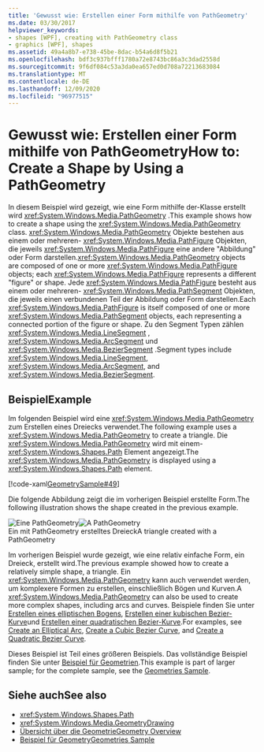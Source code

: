 ```yaml
---
title: 'Gewusst wie: Erstellen einer Form mithilfe von PathGeometry'
ms.date: 03/30/2017
helpviewer_keywords:
- shapes [WPF], creating with PathGeometry class
- graphics [WPF], shapes
ms.assetid: 49a4a8b7-e738-45be-8dac-b54a6d8f5b21
ms.openlocfilehash: bdf3c937bfff1780a72e8743bc86a3c3dad2558d
ms.sourcegitcommit: 9f6df084c53a3da0ea657ed0d708a72213683084
ms.translationtype: MT
ms.contentlocale: de-DE
ms.lasthandoff: 12/09/2020
ms.locfileid: "96977515"
---
```

# <a name="how-to-create-a-shape-by-using-a-pathgeometry"></a><span data-ttu-id="bd134-102">Gewusst wie: Erstellen einer Form mithilfe von PathGeometry</span><span class="sxs-lookup"><span data-stu-id="bd134-102">How to: Create a Shape by Using a PathGeometry</span></span>
<span data-ttu-id="bd134-103">In diesem Beispiel wird gezeigt, wie eine Form mithilfe der-Klasse erstellt wird <xref:System.Windows.Media.PathGeometry> .</span><span class="sxs-lookup"><span data-stu-id="bd134-103">This example shows how to create a shape using the <xref:System.Windows.Media.PathGeometry> class.</span></span> <span data-ttu-id="bd134-104"><xref:System.Windows.Media.PathGeometry> Objekte bestehen aus einem oder mehreren- <xref:System.Windows.Media.PathFigure> Objekten, die jeweils <xref:System.Windows.Media.PathFigure> eine andere "Abbildung" oder Form darstellen.</span><span class="sxs-lookup"><span data-stu-id="bd134-104"><xref:System.Windows.Media.PathGeometry> objects are composed of one or more <xref:System.Windows.Media.PathFigure> objects; each <xref:System.Windows.Media.PathFigure> represents a different "figure" or shape.</span></span> <span data-ttu-id="bd134-105">Jede <xref:System.Windows.Media.PathFigure> besteht aus einem oder mehreren- <xref:System.Windows.Media.PathSegment> Objekten, die jeweils einen verbundenen Teil der Abbildung oder Form darstellen.</span><span class="sxs-lookup"><span data-stu-id="bd134-105">Each <xref:System.Windows.Media.PathFigure> is itself composed of one or more <xref:System.Windows.Media.PathSegment> objects, each representing a connected portion of the figure or shape.</span></span> <span data-ttu-id="bd134-106">Zu den Segment Typen zählen <xref:System.Windows.Media.LineSegment> , <xref:System.Windows.Media.ArcSegment> und <xref:System.Windows.Media.BezierSegment> .</span><span class="sxs-lookup"><span data-stu-id="bd134-106">Segment types include <xref:System.Windows.Media.LineSegment>, <xref:System.Windows.Media.ArcSegment>, and <xref:System.Windows.Media.BezierSegment>.</span></span>  
  
## <a name="example"></a><span data-ttu-id="bd134-107">Beispiel</span><span class="sxs-lookup"><span data-stu-id="bd134-107">Example</span></span>  
 <span data-ttu-id="bd134-108">Im folgenden Beispiel wird eine <xref:System.Windows.Media.PathGeometry> zum Erstellen eines Dreiecks verwendet.</span><span class="sxs-lookup"><span data-stu-id="bd134-108">The following example uses a <xref:System.Windows.Media.PathGeometry> to create a triangle.</span></span> <span data-ttu-id="bd134-109">Die  <xref:System.Windows.Media.PathGeometry> wird mit einem- <xref:System.Windows.Shapes.Path> Element angezeigt.</span><span class="sxs-lookup"><span data-stu-id="bd134-109">The  <xref:System.Windows.Media.PathGeometry> is displayed using a <xref:System.Windows.Shapes.Path> element.</span></span>  
  
 [!code-xaml[GeometrySample#49](~/samples/snippets/csharp/VS_Snippets_Wpf/GeometrySample/CS/pathgeometryexample.xaml#49)]  
  
 <span data-ttu-id="bd134-110">Die folgende Abbildung zeigt die im vorherigen Beispiel erstellte Form.</span><span class="sxs-lookup"><span data-stu-id="bd134-110">The following illustration shows the shape created in the previous example.</span></span>  
  
 <span data-ttu-id="bd134-111">![Eine PathGeometry](./media/wcpsdk-graphicsmm-pathgeometry-triangle.gif "wcpsdk_graphicsmm_pathgeometry_triangle")</span><span class="sxs-lookup"><span data-stu-id="bd134-111">![A PathGeometry](./media/wcpsdk-graphicsmm-pathgeometry-triangle.gif "wcpsdk_graphicsmm_pathgeometry_triangle")</span></span>  
<span data-ttu-id="bd134-112">Ein mit PathGeometry erstelltes Dreieck</span><span class="sxs-lookup"><span data-stu-id="bd134-112">A triangle created with a PathGeometry</span></span>  
  
 <span data-ttu-id="bd134-113">Im vorherigen Beispiel wurde gezeigt, wie eine relativ einfache Form, ein Dreieck, erstellt wird.</span><span class="sxs-lookup"><span data-stu-id="bd134-113">The previous example showed how to create a relatively simple shape, a triangle.</span></span> <span data-ttu-id="bd134-114">Ein <xref:System.Windows.Media.PathGeometry> kann auch verwendet werden, um komplexere Formen zu erstellen, einschließlich Bögen und Kurven.</span><span class="sxs-lookup"><span data-stu-id="bd134-114">A <xref:System.Windows.Media.PathGeometry> can also be used to create more complex shapes, including arcs and curves.</span></span> <span data-ttu-id="bd134-115">Beispiele finden Sie unter [Erstellen eines elliptischen Bogens](how-to-create-an-elliptical-arc.md), [Erstellen einer kubischen Bezier-Kurve](how-to-create-a-cubic-bezier-curve.md)und [Erstellen einer quadratischen Bezier-Kurve](how-to-create-a-quadratic-bezier-curve.md).</span><span class="sxs-lookup"><span data-stu-id="bd134-115">For examples, see [Create an Elliptical Arc](how-to-create-an-elliptical-arc.md), [Create a Cubic Bezier Curve](how-to-create-a-cubic-bezier-curve.md), and [Create a Quadratic Bezier Curve](how-to-create-a-quadratic-bezier-curve.md).</span></span>  
  
 <span data-ttu-id="bd134-116">Dieses Beispiel ist Teil eines größeren Beispiels. Das vollständige Beispiel finden Sie unter [Beispiel für Geometrien](https://github.com/Microsoft/WPF-Samples/tree/master/Graphics/Geometry).</span><span class="sxs-lookup"><span data-stu-id="bd134-116">This example is part of larger sample; for the complete sample, see the [Geometries Sample](https://github.com/Microsoft/WPF-Samples/tree/master/Graphics/Geometry).</span></span>  
  
## <a name="see-also"></a><span data-ttu-id="bd134-117">Siehe auch</span><span class="sxs-lookup"><span data-stu-id="bd134-117">See also</span></span>

- <xref:System.Windows.Shapes.Path>
- <xref:System.Windows.Media.GeometryDrawing>
- [<span data-ttu-id="bd134-118">Übersicht über die Geometrie</span><span class="sxs-lookup"><span data-stu-id="bd134-118">Geometry Overview</span></span>](geometry-overview.md)
- [<span data-ttu-id="bd134-119">Beispiel für Geometry</span><span class="sxs-lookup"><span data-stu-id="bd134-119">Geometries Sample</span></span>](https://github.com/Microsoft/WPF-Samples/tree/master/Graphics/Geometry)
